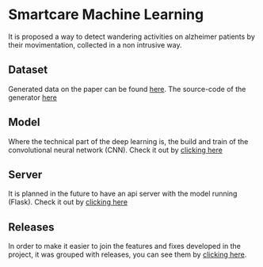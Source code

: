 # Smartcare Machine Learning
It is proposed a way to detect wandering activities on alzheimer patients by their movimentation, collected in a non intrusive way.

## Dataset
Generated data on the paper can be found [here](https://github.com/Unilasalle-SmartCare/smartcare-machinelearning/blob/master/modelo/dados/dataset.json).
The source-code of the generator [here](https://github.com/Unilasalle-SmartCare/smartcare-datagenerator)

## Model
Where the technical part of the deep learning is, the build and train of the convolutional neural network (CNN). Check it out by [clicking here](https://github.com/Unilasalle-SmartCare/smartcare-machinelearning/tree/master/modelo)

## Server
It is planned in the future to have an api server with the model running (Flask). Check it out by [clicking here](https://github.com/Unilasalle-SmartCare/smartcare-machinelearning/tree/master/server)

## Releases
In order to make it easier to join the features and fixes developed in the project, it was grouped with releases, you can see them by [clicking here](https://github.com/Unilasalle-SmartCare/smartcare-machinelearning/releases).

